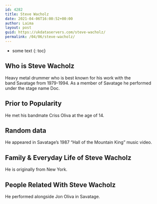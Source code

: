 ```yaml
---
id: 4282
title: Steve Wacholz
date: 2021-04-06T16:00:52+00:00
author: Laima
layout: post
guid: https://ukdataservers.com/steve-wacholz/
permalink: /04/06/steve-wacholz/
---
```


* some text
{: toc}


## Who is Steve Wacholz
                  
                  
                  
Heavy metal drummer who is best known for his work with the band Savatage from 1979-1994. As a member of Savatage he performed under the stage name Doc.
                  
              
            
              
            
                
                
                
## Prior to Popularity
                  
                  
                  
He met his bandmate Criss Oliva at the age of 14.
                  
              
            
              
            
                
                
                
## Random data
                  
                  
                  
He appeared in Savatage&#8217;s 1987 &#8220;Hall of the Mountain King&#8221; music video.
                  
              
            
              
            
                
                
                
## Family & Everyday Life of Steve Wacholz
                  
                  
                  
He is originally from New York.
                  
              
            
              
            
                
                
                
## People Related With Steve Wacholz
                  
                  
                  
He performed alongside Jon Oliva in Savatage. 
                  
              
            
              
            
                
              
            
              
              
            
            
              
            
          
          
          
